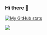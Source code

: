 ### Hi there 👋
[![My GitHub stats](https://github-readme-stats.vercel.app/api?username=shantanu-sarkar)](https://github.com/anuraghazra/github-readme-stats)

![](https://komarev.com/ghpvc/?username=shantanu-sarkar&color=red)

